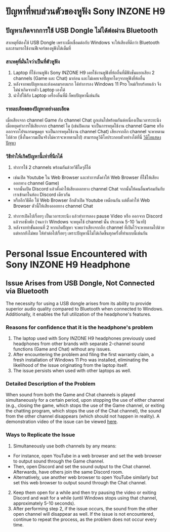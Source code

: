 # ปัญหาที่พบส่วนตัวของหูฟัง Sony INZONE H9

## ปัญหาเกิดจากการใช้ **USB Dongle** ไม่ได้ต่อผ่าน Bluetooth ##
สาเหตุที่ต้องใช้ USB Dongle เพราะเมื่อเชื่อมต่อกับ Windows จะให้เสียงที่ดีกว่า Bluetooth และสามารถใช้งานฟีเจอร์ของหูฟังได้เต็มที่

### สาเหตุที่มั่นใจว่าเป็นที่ตัวหูฟัง ###
1. Laptop ที่ใช้งานหูฟัง Sony INZONE H9 เคยใช้งานหูฟังยี่ห้ออื่นที่มีฟังชั่นแยกเสียง 2 channels (Game และ Chat) มาก่อน และไม่เคยเจอปัญหาใดๆจากหูฟังยี่ห้ออื่น
2. หลังจากพบปัญหาและส่งเคลมรอบแรก ได้ทำการลง Windows 11 Pro ใหม่เรียบร้อยแล้ว จึงไม่น่าเกิดจากตัว Laptop เองได้
3. นำไปใช้กับ Laptop เครื่องอื่นที่มี ก็พบปัญหานี้เช่นกัน

### รายละเอียดของปัญหาอย่างละเอียด ###
เมื่อเสียงจาก channel Game กับ channel Chat ถูกเล่นไปพร้อมกันต่อเนื่องเป็นเวลาระยะนึง เมื่อหยุดทำการใช้เสียงจาก channel ใด (เช่นปิดเกม จะเป็นการหยุดใช้งาน channel Game หรือออกจากโปรแกรมพูดคุย จะเป็นการหยุดใช้งาน channel Chat) เสียงจากอีก channel จะหายตามไปด้วย (ซึ่งในความเป็นจริงไม่ควรจะหายตามไป) สามารถดูวิดีโอประกอบตัวอย่างได้ที่นี่ [วิดีโอแสดงปัญหา](https://drive.google.com/drive/folders/1J_uBY9oWRBFfN_tPscV0-sK3ND4qDldh?usp=drive_link)

### วิธีทำให้เกิดปัญหานี้เท่าที่นึกได้ ###
1. ทำการใช้ 2 channels พร้อมกันด้วยวิธีใดๆก็ได้
- เช่นเปิด Youtube ใน Web Browser และทำการตั้งค่าให้ Web Browser ที่ใช้ให้เสียงออกทาง channel Game)
- จากนั้นเปิด Discord แล้วตั้งค่าให้เสียงออกทาง channel Chat จากนั้นให้คนอื่นพร้อมกันกับเราเข้ามาในห้อง Discord เดียวกัน
- หรืออีกวิธีคือ ใช้ Web Browser อีกตัวเปิด Youtube เหมือนกัน แต่ตั้งค่าให้ Web Browser ตัวนี้ให้เสียงออกทาง channel Chat
2. ทำการเปิดไปเรื่อยๆ เป็นเวลาระยะนึง แล้วทำการลอง pause Video หรือ ออกจาก Discord แล้วรอซักพัก (จนกว่า Windows จะหยุดใช้ channel นั้น ประมาณ 5-10 วินาที)
3. หลังจากทำขั้นตอนที่ 2 หากเกิดปัญหา จะพบว่าเสียงจากอีก channel ที่เปิดไว้จะหายตามไปด้วย แต่หากยังไม่พบ ให้ทำต่อไปเรื่อยๆ เพราะปัญหานี้ไม่ได้เกิดขึ้นทุกครั้งที่ทำแบบนี้เช่นกัน

# Personal Issue Encountered with Sony INZONE H9 Headphone

## Issue Arises from **USB Dongle**, Not Connected via Bluetooth ##
The necessity for using a USB dongle arises from its ability to provide superior audio quality compared to Bluetooth when connected to Windows. Additionally, it enables the full utilization of the headphone's features.

### Reasons for confidence that it is the headphone's problem ###
1. The laptop used with Sony INZONE H9 headphones previously used headphones from other brands with separate 2-channel sound functions (Game and Chat) without any issues.
2. After encountering the problem and filing the first warranty claim, a fresh installation of Windows 11 Pro was installed, eliminating the likelihood of the issue originating from the laptop itself.
3. The issue persists when used with other laptops as well.

### Detailed Description of the Problem ###
When sound from both the Game and Chat channels is played simultaneously for a certain period, upon stopping the use of either channel (e.g., closing the game, which stops the use of the Game channel, or exiting the chatting program, which stops the use of the Chat channel), the sound from the other channel disappears (which should not happen in reality). A demonstration video of the issue can be viewed [here](https://drive.google.com/drive/folders/1J_uBY9oWRBFfN_tPscV0-sK3ND4qDldh?usp=drive_link).

### Ways to Replicate the Issue ###
1. Simultaneously use both channels by any means:
- For instance, open YouTube in a web browser and set the web browser to output sound through the Game channel.
- Then, open Discord and set the sound output to the Chat channel. Afterwards, have others join the same Discord room.
- Alternatively, use another web browser to open YouTube similarly but set this web browser to output sound through the Chat channel.
2. Keep them open for a while and then try pausing the video or exiting Discord and wait for a while (until Windows stops using that channel, approximately 5-10 seconds).
3. After performing step 2, if the issue occurs, the sound from the other open channel will disappear as well. If the issue is not encountered, continue to repeat the process, as the problem does not occur every time.
